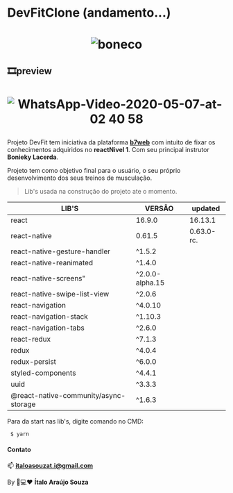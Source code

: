 # DevFitClone (andamento...)
<h1 align="center">

![boneco](https://user-images.githubusercontent.com/52186505/70047208-5c914480-15a6-11ea-8fba-d5e19d24fd36.png)

</h1>

## 🎞preview
<h1 align="center">

![WhatsApp-Video-2020-05-07-at-02 40 58](https://user-images.githubusercontent.com/52186505/81303671-60902980-9052-11ea-8b16-3a2babd4e75d.gif)

</h1>

Projeto DevFit tem iniciativa da plataforma [**b7web**](https://alunos.b7web.com.br/curso/react-native-nivel-1) com intuito de fixar os conhecimentos adquiridos no **reactNivel 1**. Com seu principal instrutor **Bonieky Lacerda**.

Projeto tem como objetivo final para o usuário, o seu próprio desenvolvimento dos seus treinos de musculação.
> Lib's usada na construção do projeto ate o momento.

| LIB'S | VERSÃO|updated
|-------|-------|-------|
|react|16.9.0|16.13.1
|react-native  |0.61.5  |0.63.0-rc.
|react-native-gesture-handler  |^1.5.2  |
|react-native-reanimated  |^1.4.0  |
|react-native-screens"  |^2.0.0-alpha.15  |
|react-native-swipe-list-view  |^2.0.6  |
|react-navigation  |^4.0.10  |
|react-navigation-stack  |^1.10.3  |
|react-navigation-tabs  |^2.6.0  |
|react-redux  |^7.1.3  |
|redux  |^4.0.4  |
|redux-persist  |^6.0.0  |
|styled-components  |^4.4.1  |
|uuid  |^3.3.3  |
|@react-native-community/async-storage  |^1.6.3  |

Para da start nas lib's, digite comando no CMD:
```bash
 $ yarn
 ```

#### Contato

📫 **italoasouzat.i@gmail.com**

By 📱💻❤ **Ítalo Araújo Souza**